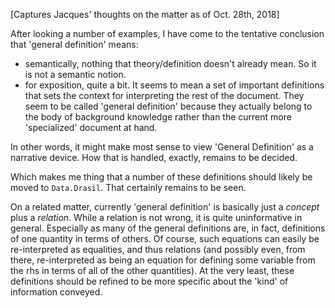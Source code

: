 [Captures Jacques' thoughts on the matter as of Oct. 28th, 2018]

After looking a number of examples, I have come to the tentative conclusion that 'general definition' means:
- semantically, nothing that theory/definition doesn't already mean. So it is not a semantic notion.
- for exposition, quite a bit. It seems to mean a set of important definitions that sets the context for interpreting the rest of the document. They seem to be called 'general definition' because they actually belong to the body of background knowledge rather than the current more 'specialized' document at hand.

In other words, it might make most sense to view 'General Definition' as a narrative device. How that is handled, exactly, remains to be decided.

Which makes me thing that a number of these definitions should likely be moved to `Data.Drasil`. That certainly remains to be seen.

On a related matter, currently 'general definition' is basically just a _concept_ plus a _relation_. While a relation is not wrong, it is quite uninformative in general. Especially as many of the general definitions are, in fact, definitions of one quantity in terms of others. Of course, such equations can easily be re-interpreted as equalities, and thus relations (and possibly even, from there, re-interpreted as being an equation for defining some variable from the rhs in terms of all of the other quantities). At the very least, these definitions should be refined to be more specific about the 'kind' of information conveyed.